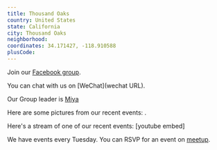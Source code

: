 ```yaml
---
title: Thousand Oaks
country: United States
state: California
city: Thousand Oaks
neighborhood: 
coordinates: 34.171427, -118.910588
plusCode:
---
```

Join our [Facebook group](https://www.facebook.com/groups/free.code.camp.thousandoaks).

You can chat with us on [WeChat](wechat URL).

Our Group leader is [Miya](freecodecamp.org/miya)

Here are some pictures from our recent events:
![]().

Here's a stream of one of our recent events:
[youtube embed]

We have events every Tuesday. You can RSVP for an event on [meetup](meetupurl).
